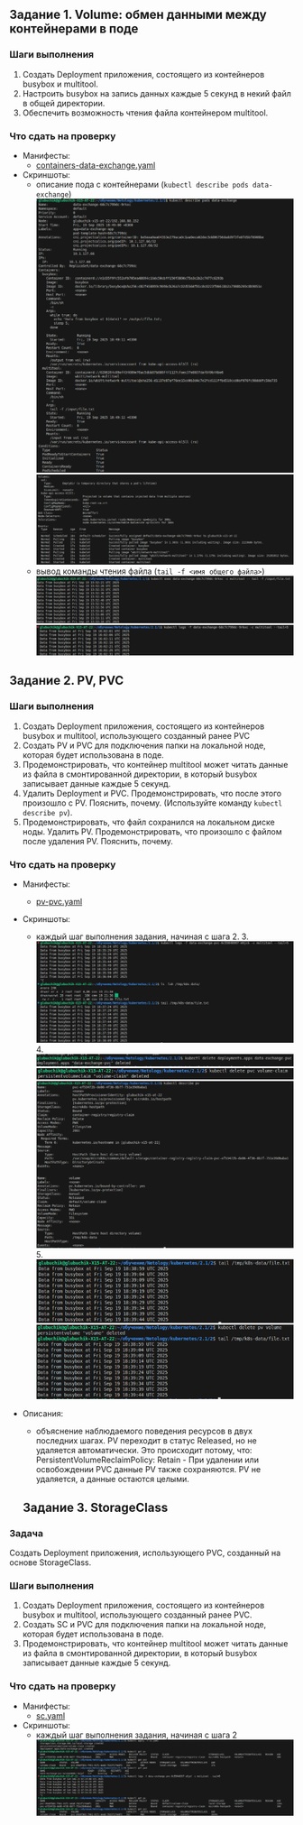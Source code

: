 ## Задание 1. Volume: обмен данными между контейнерами в поде
### Шаги выполнения
1. Создать Deployment приложения, состоящего из контейнеров busybox и multitool.
2. Настроить busybox на запись данных каждые 5 секунд в некий файл в общей директории.
3. Обеспечить возможность чтения файла контейнером multitool.

### Что сдать на проверку
- Манифесты:
  - [containers-data-exchange.yaml](1/containers-data-exchange.yaml)
- Скриншоты:
  - описание пода с контейнерами (`kubectl describe pods data-exchange`)
  ![](1/1-1.png)
  ![](1/1-2.png)
  - вывод команды чтения файла (`tail -f <имя общего файла>`)
  ![](1/1-3.png)
  ![](1/1-4.png)


## Задание 2. PV, PVC
### Шаги выполнения
1. Создать Deployment приложения, состоящего из контейнеров busybox и multitool, использующего созданный ранее PVC
2. Создать PV и PVC для подключения папки на локальной ноде, которая будет использована в поде.
3. Продемонстрировать, что контейнер multitool может читать данные из файла в смонтированной директории, в который busybox записывает данные каждые 5 секунд.
4. Удалить Deployment и PVC. Продемонстрировать, что после этого произошло с PV. Пояснить, почему. (Используйте команду `kubectl describe pv`).
5. Продемонстрировать, что файл сохранился на локальном диске ноды. Удалить PV.  Продемонстрировать, что произошло с файлом после удаления PV. Пояснить, почему.

### Что сдать на проверку
- Манифесты:
  - [pv-pvc.yaml](2/pv-pvc.yaml)
- Скриншоты:
  - каждый шаг выполнения задания, начиная с шага 2.
    3. ![](2/2-3.png)
    4. ![](2/2-4-1.png)
    ![](2/2-4-2.png)
    ![](2/2-4-3.png)
    5. ![](2/2-5-1.png)
    ![](2/2-5-2.png)
- Описания:
  - объяснение наблюдаемого поведения ресурсов в двух последних шагах.
  PV переходит в статус Released, но не удаляется автоматически. Это происходит потому, что: PersistentVolumeReclaimPolicy: Retain -  При удалении или освобождении PVC данные PV также сохраняются. PV не удаляется, а данные остаются целыми.


  ## Задание 3. StorageClass
### Задача
Создать Deployment приложения, использующего PVC, созданный на основе StorageClass.

### Шаги выполнения

1. Создать Deployment приложения, состоящего из контейнеров busybox и multitool, использующего созданный ранее PVC.
2. Создать SC и PVC для подключения папки на локальной ноде, которая будет использована в поде.
3. Продемонстрировать, что контейнер multitool может читать данные из файла в смонтированной директории, в который busybox записывает данные каждые 5 секунд.

### Что сдать на проверку
- Манифесты:
  - [sc.yaml](3/sc.yaml)
- Скриншоты:
  - каждый шаг выполнения задания, начиная с шага 2
  ![](3/3.png)